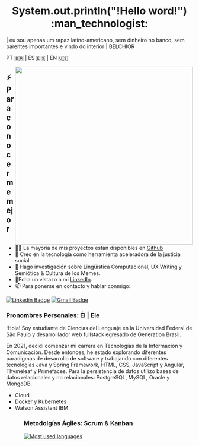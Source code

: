 <h1 align=center> System.out.println("!Hello word!") :man_technologist: </h1>
 
| eu sou apenas um rapaz latino-americano, sem dinheiro no banco,
 sem parentes importantes e vindo do interior | BELCHIOR

PT :brazil: | ES :es: | EN :us:

<img align="right" src="https://i.imgur.com/cFQIXJ7.gif" width="480" />
<h2>⚡️ Para conocerme mejor </h2>
<ul>
    <li>👨‍💻 La mayoría de mis proyectos están disponibles en <a href="https://github.com/coder-samuel">Github</a></li>	   
    <li>💬 Creo en la tecnología como herramienta aceleradora de la justicia social</li>	    
    <li> 🔎 Hago investigación sobre Lingüística Computacional, UX Writing y Semiótica & Cultura de los Memes.</li>	    	    <li>📙Echa un vistazo a mi <a href="https://www.linkedin.com/in/samuel-de-brito-santos/">LinkedIn</a>.</li>
    <li>📫 Para ponerse en contacto y hablar conmigo: </li>	
</ul>	

[![Linkedin Badge](https://img.shields.io/badge/-Samuel%20de%20Brito%20Santos-8dba45?style=flat-square&logo=Linkedin&logoColor=white&link=https://www.linkedin.com/in/samuel-de-brito-santos/)](https://www.linkedin.com/in/samuel-de-brito-santos/) 
[![Gmail Badge](https://img.shields.io/badge/-samuelsantos.ss95@gmail.com-8dba45?style=flat-square&logo=Gmail&logoColor=white&link=mailto:samuelsantos.ss95@gmail.com)](mailto:samuelsantos.ss95@gmail.com)


### Pronombres Personales: Él | Ele 

!Hola! Soy estudiante de Ciencias del Lenguaje en la Universidad Federal de São Paulo y desarrolllador web fullstack egresado de Generation Brasil. 

En 2021, decidí comenzar mi carrera en Tecnologías de la Información y Comunicación. Desde entonces, he estado explorando diferentes paradigmas de desarrollo de software y trabajando con diferentes tecnologías Java y Spring Framework, HTML, CSS, JavaScript y Angular, Thymeleaf y Primefaces. Para la persistencia de datos utilizo bases de datos relacionales y no relacionales: PostgreSQL, MySQL, Oracle y MongoDB.

<ul> 
 <li> Cloud </li>
 <li> Docker y Kubernetes </li>
 <li> Watson Assistent IBM</li>
<ul>

### Metodolgías Ágiles: Scrum & Kanban



[![Most used languages](https://github-readme-stats.vercel.app/api/top-langs/?username=coder-samuel&hide=html&layout=compact&title_color=61dafb&text_color=FFFFFF&icon_color=61dafb&bg_color=20232a)](https://github.com/coder-samuel)


